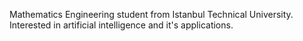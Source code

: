 Mathematics Engineering student from Istanbul Technical University. Interested in artificial intelligence and it's applications.  


<!---
mpospirit/mpospirit is a ✨ special ✨ repository because its `README.md` (this file) appears on your GitHub profile.
You can click the Preview link to take a look at your changes.
--->
